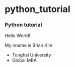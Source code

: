 # python_tutorial
### Python tutorial

Hello World!

My nname is Brian Kim

- Tunghai University
- Global MBA
